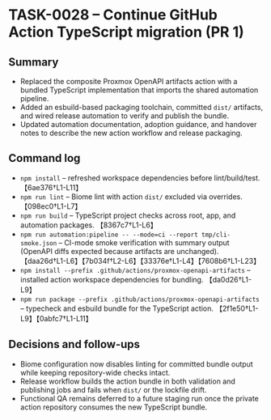 # TASK-0028 – Continue GitHub Action TypeScript migration (PR 1)

## Summary
- Replaced the composite Proxmox OpenAPI artifacts action with a bundled TypeScript implementation that imports the shared automation pipeline.
- Added an esbuild-based packaging toolchain, committed `dist/` artifacts, and wired release automation to verify and publish the bundle.
- Updated automation documentation, adoption guidance, and handover notes to describe the new action workflow and release packaging.

## Command log
- `npm install` – refreshed workspace dependencies before lint/build/test. 【6ae376†L1-L11】
- `npm run lint` – Biome lint with action `dist/` excluded via overrides. 【098ec0†L1-L7】
- `npm run build` – TypeScript project checks across root, app, and automation packages. 【8367c7†L1-L6】
- `npm run automation:pipeline -- --mode=ci --report tmp/cli-smoke.json` – CI-mode smoke verification with summary output (OpenAPI diffs expected because artifacts are unchanged). 【daa26d†L1-L6】【7b034f†L2-L6】【33376e†L1-L4】【7608b6†L1-L23】
- `npm install --prefix .github/actions/proxmox-openapi-artifacts` – installed action workspace dependencies for bundling. 【da0d26†L1-L9】
- `npm run package --prefix .github/actions/proxmox-openapi-artifacts` – typecheck and esbuild bundle for the TypeScript action. 【2f1e50†L1-L9】【0abfc7†L1-L11】

## Decisions and follow-ups
- Biome configuration now disables linting for committed bundle output while keeping repository-wide checks intact.
- Release workflow builds the action bundle in both validation and publishing jobs and fails when `dist/` or the lockfile drift.
- Functional QA remains deferred to a future staging run once the private action repository consumes the new TypeScript bundle.
